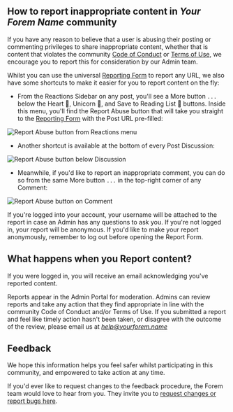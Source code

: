 ## How to report inappropriate content in *Your Forem Name* community

If you have any reason to believe that a user is abusing their posting or commenting privileges to share inappropriate content, whether that is content that violates the community [Code of Conduct](https://forem.dev/code-of-conduct) or [Terms of Use](https://forem.dev/terms), we encourage you to report this for consideration by our Admin team. 

Whilst you can use the universal [Reporting Form](https://forem.dev/report-abuse) to report any URL, we also have some shortcuts to make it easier for you to report content on the fly:

- From the Reactions Sidebar on any post, you'll see a More button `...` below the Heart 💜, Unicorn 🦄, and Save to Reading List 🔖 buttons. Inside this menu, you'll find the Report Abuse button that will take you straight to the [Reporting Form](https://forem.dev/report-abuse) with the Post URL pre-filled:

![Report Abuse button from Reactions menu](https://forem.dev/remoteimages/uploads/articles/8e3paniwk2m588swomu6.png)

- Another shortcut is available at the bottom of every Post Discussion:

![Report Abuse button below Discussion](https://forem.dev/remoteimages/uploads/articles/ljfbaf6b6e34a6zq4pn1.png)

- Meanwhile, if you'd like to report an inappropriate comment, you can do so from the same More button `...` in the top-right corner of any Comment:

![Report Abuse button on Comment](https://forem.dev/remoteimages/uploads/articles/yatnutn7w3w82p7kh1p3.png)

If you're logged into your account, your username will be attached to the report in case an Admin has any questions to ask you. If you're not logged in, your report will be anonymous. If you'd like to make your report anonymously, remember to log out before opening the Report Form.

## What happens when you Report content?

If you were logged in, you will receive an email acknowledging you've reported content. 

Reports appear in the Admin Portal for moderation. Admins can review reports and take any action that they find appropriate in line with the community Code of Conduct and/or Terms of Use. If you submitted a report and feel like timely action hasn't been taken, or disagree with the outcome of the review, please email us at *help@yourforem.name* 

## Feedback

We hope this information helps you feel safer whilst participating in this community, and empowered to take action at any time. 

If you'd ever like to request changes to the feedback procedure, the Forem team would love to hear from you. They invite you to [request changes or report bugs here](https://github.com/forem/forem/issues/new/choose).
